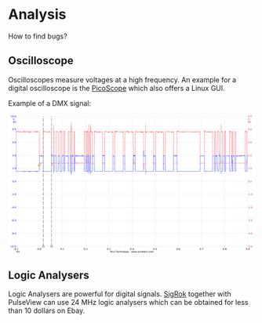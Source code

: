 # Analysis

How to find bugs?

## Oscilloscope

Oscilloscopes measure voltages at a high frequency.
An example for a digital oscilloscope is the [PicoScope](https://www.picotech.com/)
which also offers a Linux GUI.

Example of a DMX signal:

![DMX example](Pictures/oscilloscope-dmx-12-channels.png)

## Logic Analysers

Logic Analysers are powerful for digital signals.
[SigRok](https://sigrok.org/) together with PulseView can use 24 MHz logic analysers
which can be obtained for less than 10 dollars on Ebay.

